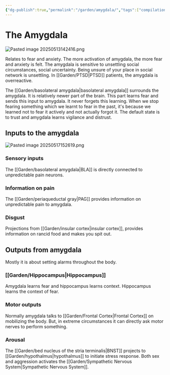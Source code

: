 ```yaml
---
{"dg-publish":true,"permalink":"/garden/amygdala/","tags":["compilation"]}
---
```


# The Amygdala

![Pasted image 20250513142416.png](/img/user/assets/Pasted%20image%2020250513142416.png)

Relates to fear and anxiety. 
The more activation of amygdala, the more fear and anxiety is felt.
The amygdala is sensitive to unsettling social circumstances, social uncertainty.
Being unsure of your place in social network is unsettling. 
In [[Garden/PTSD\|PTSD]] patients, the amygdala is overreactive. 

The [[Garden/basolateral amygdala\|basolateral amygdala]] surrounds the amygdala. 
It is relatively newer part of the brain.
This part learns fear and sends this input to amygdala. 
It never forgets this learning. 
When we stop fearing something which we learnt to fear in the past, it's because we learned not to fear it actively and not actually forgot it. 
The default state is to trust and amygdala learns vigilance and distrust. 

## Inputs to the amygdala
![Pasted image 20250517152619.png](/img/user/assets/Pasted%20image%2020250517152619.png)
### Sensory inputs
The [[Garden/basolateral amygdala\|BLA]] is directly connected to unpredictable pain neurons.
### Information on pain
The [[Garden/periaqueductal gray\|PAG]] provides information on unpredictable pain to amygdala.
### Disgust 
Projections from [[Garden/insular cortex\|insular cortex]], provides information on rancid food and makes you spit out.
## Outputs from amygdala
Mostly it is about setting alarms throughout the body.
### [[Garden/Hippocampus\|Hippocampus]]
Amygdala learns fear and hippocampus learns context.
Hippocampus learns the context of fear. 

### Motor outputs
Normally amygdala talks to [[Garden/Frontal Cortex\|Frontal Cortex]] on mobilizing the body. 
But, in extreme circumstances it can directly ask motor nerves to perform something. 

### Arousal
The [[Garden/bed nucleus of the stria terminalis\|BNST]] projects to [[Garden/hypothalmus\|hypothalmus]] to initiate stress response.
Both sex and aggression activates the [[Garden/Sympathetic Nervous System\|Sympathetic Nervous System]].

